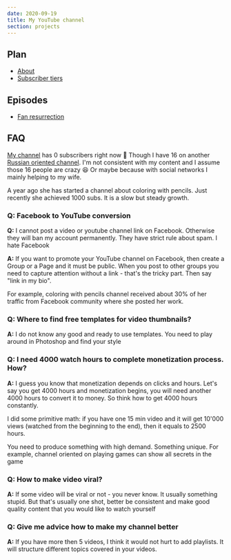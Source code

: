 ```yaml
---
date: 2020-09-19
title: My YouTube channel
section: projects
---
```


## Plan

- [About](/youtube/about)
- [Subscriber tiers](/youtube/subscribers)


## Episodes

- [Fan resurrection](/youtube/fan-resurrection)


## FAQ

[My channel](https://www.youtube.com/channel/UC7JDwFPt-Wu_rMB4-g-ePug) has 0 subscribers right now 🤠 Though I have 16 on another [Russian oriented channel](https://www.youtube.com/user/stakanmartini). I'm not consistent with my content and I assume those 16 people are crazy 😆 Or maybe because with social networks I mainly helping to my wife.

A year ago she has started a channel about coloring with pencils. Just recently she achieved 1000 subs. It is a slow but steady growth.

### Q: Facebook to YouTube conversion

**Q:** I cannot post a video or youtube channel link on Facebook. Otherwise they will ban my account permanently. They have strict rule about spam. I hate Facebook

**A:** If you want to promote your YouTube channel on Facebook, then create a Group or a Page and it must be public. When you post to other groups you need to capture attention without a link - that's the tricky part. Then say "link in my bio".

For example, coloring with pencils channel received about 30% of her traffic from Facebook community where she posted her work.

### Q: Where to find free templates for video thumbnails?

**A:** I do not know any good and ready to use templates. You need to play around in Photoshop and find your style

### Q: I need 4000 watch hours to complete monetization process. How?

**A:** I guess you know that monetization depends on clicks and hours. Let's say you get 4000 hours and monetization begins, you will need another 4000 hours to convert it to money. So think how to get 4000 hours constantly.

I did some primitive math: if you have one 15 min video and it will get 10'000 views (watched from the beginning to the end), then it equals to 2500 hours.

You need to produce something with high demand. Something unique. For example, channel oriented on playing games can show all secrets in the game

### Q: How to make video viral?

**A:** If some video will be viral or not - you never know. It usually something stupid. But that's usually one shot, better be consistent and make good quality content that you would like to watch yourself

### Q: Give me advice how to make my channel better

**A:** If you have more then 5 videos, I think it would not hurt to add playlists. It will structure different topics covered in your videos.